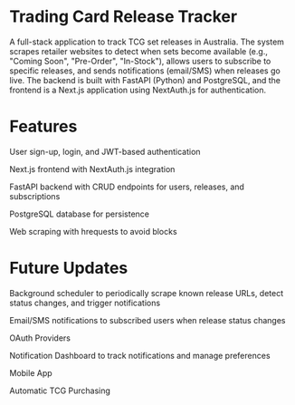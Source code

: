 # Trading Card Release Tracker

A full-stack application to track TCG set releases in Australia. The system scrapes retailer websites to detect when sets become available (e.g., "Coming Soon", "Pre-Order", "In-Stock"), allows users to subscribe to specific releases, and sends notifications (email/SMS) when releases go live. The backend is built with FastAPI (Python) and PostgreSQL, and the frontend is a Next.js application using NextAuth.js for authentication.

# Features

User sign-up, login, and JWT-based authentication

Next.js frontend with NextAuth.js integration

FastAPI backend with CRUD endpoints for users, releases, and subscriptions

PostgreSQL database for persistence

Web scraping with hrequests to avoid blocks

# Future Updates

Background scheduler to periodically scrape known release URLs, detect status changes, and trigger notifications

Email/SMS notifications to subscribed users when release status changes

OAuth Providers

Notification Dashboard to track notifications and manage preferences

Mobile App

Automatic TCG Purchasing

